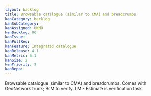 ```yaml
---
layout: backlog
title: Browsable catalogue (similar to CMA) and breadcrumbs
kanCategory: backlog
kanSubCategory:
kanAssigned: UKMO
kanBacklog: 86
kanIssue:
kanPullReq:
kanFeature: Integrated catalogue
kanRelease: 4.1
kanMetric: 5.1
kanSize: 2
kanPriority: 9
kanRepo:
---
```

Browsable catalogue (similar to CMA) and breadcrumbs. Comes with GeoNetwork trunk; BoM to verify. LM - Estimate is verification task
